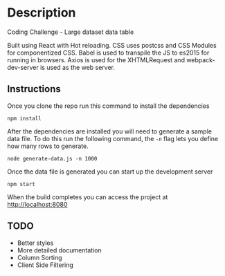 # Description

Coding Challenge - Large dataset data table

Built using React with Hot reloading. CSS uses postcss and CSS Modules for componentized CSS. Babel is used to transpile the JS to es2015 for running in browsers. Axios is used for the XHTMLRequest and webpack-dev-server is used as the web server.

## Instructions

Once you clone the repo run this command to install the dependencies

```
npm install
```

After the dependencies are installed you will need to generate a sample data file. To do this run the following command, the `-n` flag lets you define how many rows to generate.

```
node generate-data.js -n 1000
```

Once the data file is generated you can start up the development server

```
npm start
```
When the build completes you can access the project at [http://localhost:8080](http://localhost:8080)

## TODO

- Better styles
- More detailed documentation
- Column Sorting
- Client Side Filtering
